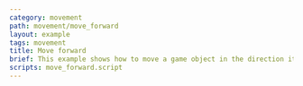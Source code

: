 ```yaml
---
category: movement
path: movement/move_forward
layout: example
tags: movement
title: Move forward
brief: This example shows how to move a game object in the direction it is rotated/facing.
scripts: move_forward.script
---
```

